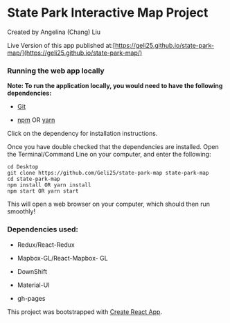 # State Park Interactive Map Project

Created by Angelina (Chang) Liu

Live Version of this app published at:[https://geli25.github.io/state-park-map/](https://geli25.github.io/state-park-map/)

### Running the web app locally ###

**Note: To run the application locally, you would need to have the following dependencies:**

* [Git](https://git-scm.com/book/en/v2/Getting-Started-Installing-Git)

* [npm](https://www.npmjs.com/get-npm) OR [yarn](https://yarnpkg.com/lang/en/docs/install/#windows-stable)

Click on the dependency for installation instructions.

Once you have double checked that the dependencies are installed. Open the Terminal/Command Line
on your computer, and enter the following:

```
cd Desktop
git clone https://github.com/Geli25/state-park-map state-park-map
cd state-park-map
npm install OR yarn install
npm start OR yarn start
```

This will open a web browser on your computer, which should then run smoothly!


### Dependencies used:

* Redux/React-Redux

* Mapbox-GL/React-Mapbox- GL

* DownShift

* Material-UI

* gh-pages

This project was bootstrapped with [Create React App](https://github.com/facebook/create-react-app).
